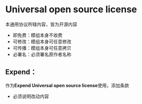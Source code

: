 # Universal open source license

本通用协议所辖内容，皆为开源内容

- 即免费：模组本身不收费
- 可修改：模组本身可任意修改
- 可传播：模组本身可任意拷贝
- 必署名：必须署名原作者名称

## Expend：

作为**Expend Universal open source license**使用，添加条款

- 必须说明改动内容
